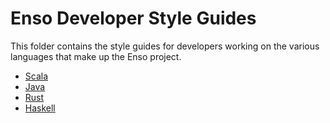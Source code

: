 # Enso Developer Style Guides
This folder contains the style guides for developers working on the various
languages that make up the Enso project.

- [Scala](./scala.md)
- [Java](./java.md)
- [Rust](./rust.md)
- [Haskell](./haskell.md)

